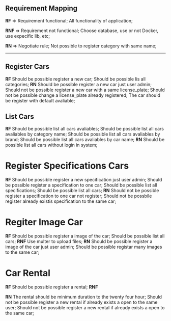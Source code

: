 ## Requirement Mapping 

**RF** => Requirement functional;
All functionality of application;

**RNF** => Requirement not functional;
Choose database, use or not Docker, use expecific lib, etc; 

**RN** => Negotiate rule;
Not possible to register category with same name;

-----

## Register Cars
**RF**
Should be possible register a new car;
Should be possible lis all categories;
**RN**
Should be possible register a new car just user admin;
Should not be possible register a new car with a same license_plate;
Should not be possible change a license_plate already registered;
The car should be register with default avaliable;

## List Cars
**RF**
Should be possible list all cars avaliables;
Should be possible list all cars avaliables by category name;
Should be possible list all cars avaliables by brand;
Should be possible list all cars avaliables by car name;
**RN**
Should be possible list all cars without login in system;

# Register Specifications Cars
**RF**
Should be possible register a new specification just user admin;
Should be possible register a specification to one car;
Should be possible list all specifications;
Should be possible list all cars;
**RN**
Should not be possible register a specification to one car not register;
Should not be possbile register already existis specification to the same car;


# Regiter Image Car
**RF**
Should be possible register a image of the car;
Should be possible list all cars;
**RNF**
Use multer to upload files;
**RN**
Should be possible register a image of the car just user admin;
Should be possible registar many images to the same car;


# Car Rental
**RF**
Should be possible register a rental;
**RNF**

**RN**
The rental should be minimum duration to the twenty four hour;
Should not be possible register a new rental if already exists a open to the same user; 
Should not be possible register a new rental if already exists a open to the same car; 